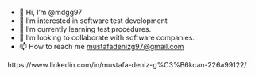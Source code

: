 - 👋 Hi, I’m @mdgg97
- 👀 I’m interested in software test development
- 🌱 I’m currently learning test procedures.
- 💞️ I’m looking to collaborate with software companies.
- 📫 How to reach me mustafadenizg97@gmail.com

<!---
mdgg97/mdgg97 is a ✨ special ✨ repository because its `README.md` (this file) appears on your GitHub profile.
You can click the Preview link to take a look at your changes.
--->https://www.linkedin.com/in/mustafa-deniz-g%C3%B6kcan-226a99122/
